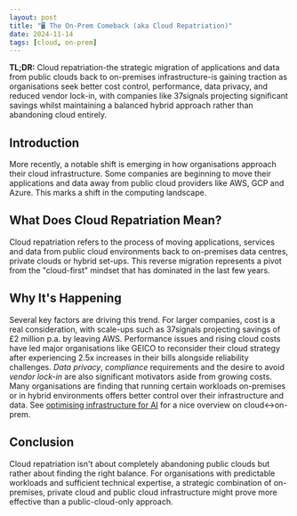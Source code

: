 ```yaml
---
layout: post
title: "🖥 The On-Prem Comeback (aka Cloud Repatriation)"
date: 2024-11-14
tags: [cloud, on-prem]
---
```


**TL;DR:** Cloud repatriation-the strategic migration of applications and data from public clouds back to on-premises infrastructure-is gaining traction as organisations seek better cost control, performance, data privacy, and reduced vendor lock-in, with companies like 37signals projecting significant savings whilst maintaining a balanced hybrid approach rather than abandoning cloud entirely. 
<!--more-->

## Introduction
More recently, a notable shift is emerging in how organisations approach their cloud infrastructure. Some companies are beginning to move their applications and data away from public cloud providers like AWS, GCP and Azure. This marks a shift in the computing landscape.

## What Does Cloud Repatriation Mean?
Cloud repatriation refers to the process of moving applications, services and data from public cloud environments back to on-premises data centres, private clouds or hybrid set-ups. This reverse migration represents a pivot from the "cloud-first" mindset that has dominated in the last few years.

## Why It's Happening
Several key factors are driving this trend. For larger companies, cost is a real consideration, with scale-ups such as 37signals projecting savings of £2 million p.a. by leaving AWS. Performance issues and rising cloud costs have led major organisations like GEICO to reconsider their cloud strategy after experiencing 2.5x increases in their bills alongside reliability challenges.
_Data privacy_, _compliance_ requirements and the desire to avoid _vendor lock-in_ are also significant motivators aside from growing costs. Many organisations are finding that running certain workloads on-premises or in hybrid environments offers better control over their infrastructure and data. See [optimising infrastructure for AI](https://www.youtube.com/watch?v=kyJJeik9loU) for a nice overview on cloud<->on-prem.

## Conclusion
Cloud repatriation isn't about completely abandoning public clouds but rather about finding the right balance. For organisations with predictable workloads and sufficient technical expertise, a strategic combination of on-premises, private cloud and public cloud infrastructure might prove more effective than a public-cloud-only approach.

